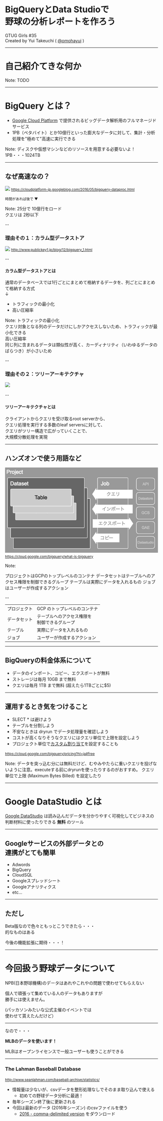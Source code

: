 BigQueryとData Studioで<br>野球の分析レポートを作ろう
===
GTUG Girls #35  
Created by Yui Takeuchi ( [@omohayui](https://twitter.com/omohayui) )

---

# 自己紹介てきな何か

Note:
TODO

---

# BigQuery とは？

- [Google Cloud Platform](https://cloud.google.com/?hl=ja) で提供されるビッグデータ解析用のフルマネージドサービス
- 1PB（ペタバイト）とか10億行といった膨大なデータに対して、集計・分析処理を"極めて"高速に実行できる

Note:
ディスクや仮想マシンなどのリソースを用意する必要ないよ！  
1PB・・・1024TB

---

## なぜ高速なの？
![](https://cloud.google.com/blog/big-data/2016/05/images/146299369373262/BigQuery-shines-1.png)
<small>https://cloudplatform-jp.googleblog.com/2016/05/bigquery-dataproc.html</small>

<small>時間があれば後で ▼</small>

Note:
25分で 10億行をロード  
クエリは 2秒以下

--

### 理由その１：カラム型データストア
![](http://www.publickey1.jp/blog/12/bigquerywp01.jpg)
<small>http://www.publickey1.jp/blog/12/bigquery_1.html</small>  

--

#### カラム型データストアとは
通常のデータベースでは1行ごとにまとめて格納するデータを、列ごとにまとめて格納する方式  
↓
- トラフィックの最小化
- 高い圧縮率

Note:
トラフィックの最小化  
クエリ対象となる列のデータだけにしかアクセスしないため、トラフィックが最小化できる  
高い圧縮率  
同じ列に含まれるデータは類似性が高く、カーディナリティ（いわゆるデータのばらつき）が小さいため

--

### 理由その２：ツリーアーキテクチャ
![](http://www.publickey1.jp/blog/12/bigquerywp02.jpg)

--

#### ツリーアーキテクチャとは
クライアントからクエリを受け取るroot serverから、  
クエリ処理を実行する多数のleaf serversに対して、  
クエリがツリー構造で広がっていくことで、  
大規模分散処理を実現

---

## ハンズオンで使う用語など
![BigQueryまわりの用語](./img/bq_image.jpg)
<small>https://cloud.google.com/bigquery/what-is-bigquery</small>

Note:

プロジェクトはGCPのトップレベルのコンテナ
データセットはテーブルへのアクセス権限を制御できるグループ
テーブルは実際にデータを入れるもの
ジョブはユーザーが作成するアクション

--

|||
|:---|:---|
|プロジェクト|GCP のトップレベルのコンテナ|
|データセット|テーブルへのアクセス権限を<br>制御できるグループ|
|テーブル|実際にデータを入れるもの|
|ジョブ|ユーザーが作成するアクション|

---

## BigQueryの料金体系について
* データのインポート、コピー、エクスポートが無料
* ストレージは毎月 10GB まで無料
* クエリは毎月 1TB まで無料 (超えたら1TBごとに$5)

---

## 運用するとき気をつけること
  * SLECT * は避けよう
  * テーブルを分割しよう
  * 不安なときは dryrun でデータ処理量を確認しよう
  * コストが高くなりそうなクエリにはクエリ単位で上限を設定しよう
  * プロジェクト単位で[カスタム割り当て](https://cloud.google.com/bigquery/cost-controls#controlling_query_costs_using_bigquery_custom_quotas)を設定することも

<small>https://cloud.google.com/bigquery/pricing?hl=ja#free</small>

Note: データを突っ込む分には無料だけど、むやみやたらに重いクエリを投げないように注意。executeする前にdryrunを使ったりするのがおすすめ。
クエリ単位で上限 (Maximum Bytes Billed) を設定したり

---

# Google DataStudio とは
[Google DataStudio](https://datastudio.google.com) は読み込んだデータを分かりやすく可視化してビジネスの判断材料に使ったりできる <strong>無料</strong> のツール

---

## Googleサービスの外部データとの<br>連携がとても簡単
* Adwords
* BigQuery
* CloudSQL
* Googleスプレッドシート
* Googleアナリティクス
* etc...

---

## ただし
Beta版なので色々ともっとこうできたら・・・  
的なものはある

今後の機能拡張に期待・・・！

---

# 今回扱う野球データについて
NPB(日本野球機構)のデータはあれやこれやの問題で使わせてもらえない

個人で頑張って集めている人のデータもありますが  
勝手には使えません。

(パッカソンみたいな公式主催のイベントでは  
使わせて貰えたんだけど）

---

なので・・・

<strong>MLBのデータを使います！</strong>

MLBはオープンライセンスで一般ユーザーも使うことができる

---

### The Lahman Baseball Database
<small>http://www.seanlahman.com/baseball-archive/statistics/</small>
* 情報量は少ないが、csvデータを整形処理なしでそのまま取り込んで使える
  * 初めての野球データ分析に最適！
* 毎年シーズン終了後に更新される
* 今回は最新のデータ (2016年シーズン) のcsvファイルを使う
  * [2016 - comma-delimited version](http://seanlahman.com/files/database/baseballdatabank-2017.1.zip) をダウンロード

